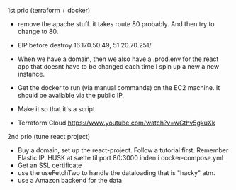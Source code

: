 1st prio (terraform + docker)

- remove the apache stuff. it takes route 80 probably. And then try to change to 80.

- EIP before destroy 16.170.50.49, 51.20.70.251/

- When we have a domain, then we also have a .prod.env for the react app that doesnt have to be changed each time I spin up a new a new instance.

- Get the docker to run (via manual commands) on the EC2 machine. It should be available via the public IP.
- Make it so that it's a script
- Terraform Cloud https://www.youtube.com/watch?v=wGthv5gkuXk

2nd prio (tune react project)

- Buy a domain, set up the react-project. Follow a tutorial first. Remember Elastic IP. HUSK at sætte til port 80:3000 inden i docker-compose.yml
- Get an SSL certificate
- use the useFetchTwo to handle the dataloading that is "hacky" atm.
- use a Amazon backend for the data

